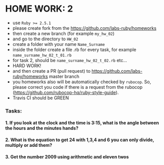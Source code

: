 # HOME WORK: 2 

- use `Ruby >= 2.5.1`
- please create fork from the https://github.com/labs-ruby/homeworks
- then create a new branch (for example `my_hw_02`)
- and go to the directory to `HW_02`
- create a folder with your name `Name_Surname`
- inside the folder create a file .rb for every task, for example `name_surname_hw_02_t_01.rb` 
- for task 2, should be `name_surname_hw_02_t_02.rb` etc...
- HARD WORK!
- and then create a PR (pull request) to https://github.com/labs-ruby/homeworks master branch
- you homeworks also will be automatically checked by `rubocop`. So, please correct you code if there is a request from the rubocop (https://github.com/rubocop-hq/ruby-style-guide).
- Travis CI should be GREEN

### Tasks:

#### 1. If you look at the clock and the time is 3:15, what is the angle between the hours and the minutes hands?

#### 2. What is the equation to get 24 with 1,3,4 and 6 you can only divide, multiply or add them?

#### 3. Get the number 2009 using arithmetic and eleven twos
